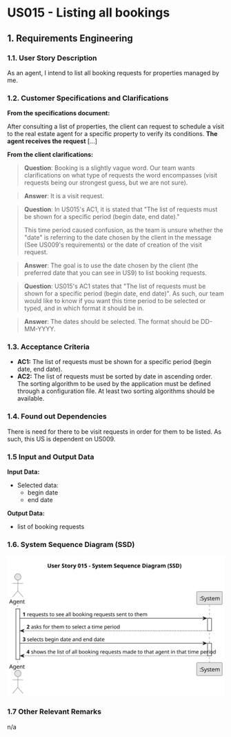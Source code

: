 # US015 - Listing all bookings

## 1. Requirements Engineering

### 1.1. User Story Description

As an agent, I intend to list all booking requests for properties managed by me.

### 1.2. Customer Specifications and Clarifications

**From the specifications document:**

After consulting a list of properties, the client can request to schedule a visit to the real estate agent
for a specific property to verify its conditions. **The agent receives the request** [...]

**From the client clarifications:**

>**Question**: Booking is a slightly vague word. Our team wants clarifications on what type of requests the word encompasses (visit requests being our strongest guess, but we are not sure).

>**Answer**: It is a visit request.

>**Question**: In US015's AC1, it is stated that "The list of requests must be shown for a specific period (begin date, end date)."
>
>This time period caused confusion, as the team is unsure whether the "date" is referring to the date chosen by the client in the message (See US009's requirements) or the date of creation of the visit request.

>**Answer**: The goal is to use the date chosen by the client (the preferred date that you can see in US9) to list booking requests.

>**Question**: US015's AC1 states that "The list of requests must be shown for a specific period (begin date, end date)". As such, our team would like to know if you want this time period to be selected or typed, and in which format it should be in.

>**Answer**: The dates should be selected. The format should be DD-MM-YYYY.

### 1.3. Acceptance Criteria

* **AC1:** The list of requests must be shown for a specific period (begin date, end
  date).
* **AC2:** The list of requests must be sorted by date in ascending order. The sorting
  algorithm to be used by the application must be defined through a configuration
  file. At least two sorting algorithms should be available.

### 1.4. Found out Dependencies

There is need for there to be visit requests in order for them to be listed. As such, this US is dependent on US009.

### 1.5 Input and Output Data

**Input Data:**

* Selected data:
  * begin date
  * end date 

**Output Data:**
* list of booking requests

### 1.6. System Sequence Diagram (SSD)

![US015-SSD](svg/us015-system-sequence-diagram.svg)

### 1.7 Other Relevant Remarks
n/a
